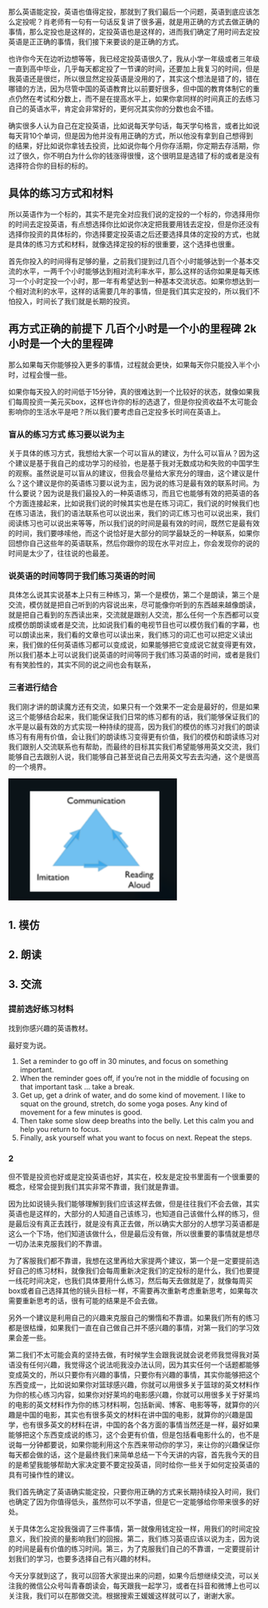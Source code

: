 那么英语能定投，英语也值得定投，那就到了我们最后一个问题，英语到底应该怎么定投呢？肖老师有一句有一句话反复讲了很多遍，就是用正确的方式去做正确的事情，那么定投也是这样的，定投英语也是这样的，进而我们确定了用时间去定投英语是正正确的事情，我们接下来要谈的是正确的方式。

也许你今天在边听边想等等，我已经定投英语很久了，我从小学一年级或者三年级一直到高中毕业，几乎每天都定投了一节课的时间，还要加上我复习的时间，但是我英语还是很烂，所以很显然定投英语是没用的了，其实这个想法是错了的，错在哪错的方法，因为尽管中国的英语教育比以前要好很多，但中国的教育体制它的重点仍然在考试和分数上，而不是在提高水平上，如果你拿同样的时间真正的去练习自己的英语水平，肯定会非常好的，更何况其实你的分数也会不错。

确实很多人认为自己在定投英语，比如说每天学句话，每天学句格言，或者比如说每天背10个单词，但是因为他并没有用正确的方式，所以他没有拿到自己想得到的结果，好比如说你拿钱去投资，比如说你每个月你存活期，你定期去存活期，你过了很久，你不明白为什么你的钱涨得很慢，这个很明显是选错了标的或者是没有选择符合你的目标的标的。

## 具体的练习方式和材料

所以英语作为一个标的，其实不是完全对应我们说的定投的一个标的，你选择用你的时间去定投英语，有点想选择你比如说你决定把我要用钱去定投，但是你还没有选择你投资的具体标的，你选择要定投英语之后还要选择具体的定投的方式，也就是具体的练习方式和材料，就像选择定投的标的很重要，这个选择也很重。

首先你投入的时间得有足够的量，之前我们提到过几百个小时能够达到一个基本交流的水平，一两千个小时能够达到相对流利率水平，那么这样的话你如果是每天练习一个小时定投一个小时，那一年有希望达到一种基本交流状态。如果你想达到一个相对流利的水平，这样的话需要几年的事情，但是我们其实定投的，所以我们不怕投入，时间长了我们就是长期的投资。

## 再方式正确的前提下 几百个小时是一个小的里程碑 2k小时是一个大的里程碑

那么如果每天你能够投入更多的事情，过程就会更快，如果每天你只能投入半个小时，过程会慢一些。

如果你每天投入的时间低于15分钟，真的很难达到一个比较好的状态，就像如果我们每周投资一美元买box，这样也许你的标的选退了，但是你投资收益不太可能会影响你的生活水平是吧？所以我们要考虑自己定投多长时间在英语上。

### 盲从的练习方式 练习要以说为主

关于具体的练习方式，我想给大家一个可以盲从的建议，为什么可以盲从？因为这个建议是基于我自己的成功学习的经验，也是基于我对无数成功和失败的中国学生的观察。虽然说是可以盲从的建议，但我会尽量给大家充分的理由，这个建议是什么？这个建议是你的英语练习要以说为主，因为说的练习是最有效的联系时间。为什么要说？因为说是我们最投入的一种英语练习，而且它也能够有效的把英语的各个方面连接起来，比如说我们说的时候其实也是在练习词汇，我们说的时候我们也在练习语法，我们的语法联系也可以说出来，我们的词汇练习也可以说出来，我们阅读练习也可以说出来等等，所以我们说的时间是最有效的时间，既然它是最有效的时间，我们要哆嗦他，而这个说恰好是大部分的同学最缺乏的一种联系，如果你回想你自己这些年的英语联系，然后你跟你的现在水平对应上，你会发现你的说的时间是太少了，往往说的也最差。

### 说英语的时间等同于我们练习英语的时间

具体怎么说其实说基本上只有三种练习，第一个是模仿，第二个是朗读，第三个是交流，模仿就是把自己听到的内容说出来，尽可能像你听到的东西越来越像朗读，就是把自己看到的东西读出来，交流就是跟别人交流，那么任何一个东西都可以变成模仿朗朗读或者是交流，比如说我们看的电视节目也可以模仿我们看的字幕，也可以朗读出来，我们看的文章也可以读出来，我们练习的词汇也可以把定义读出来，我们做的任何英语练习都可以变成说，如果能够把它变成说它就变得更有效，所以我们基本上可以说我们说英语的时间等同于我们练习英语的时间，或者是我们有有笑脸性的，其实不同的说之间也会有联系，



### 三者进行结合

我们刚才讲的朗读魔方还有交流，如果只有一个效果不一定会是最好的，但是如果这三个能够结合起来，我们能保证我们日常的练习都有的话，我们能够保证我们的水平是以最有效的方式实现一种持续的提高，因为我们的模仿的练习对我们的朗读练习有有用有价值，会让我们的朗读练习变得更有价值，我们的模仿和朗读练习对我们跟别人交流联系也有帮助，而最终的目标其实我们希望能够用英文交流，我们能够自己去跟别人说，我们能够自己甚至说自己去用英文写去去沟通，这个是很高的一个境界。



<img src="%E8%8B%B1%E8%AF%AD%E7%9B%B2%E4%BB%8E%E6%96%B9%E6%B3%95.assets/image-20220424204249170.png" alt="image-20220424204249170" style="zoom:80%;" />

## 1. 模仿

## 2. 朗读

## 3. 交流





### 提前选好练习材料

找到你感兴趣的英语教材。



最好变为说。







1. Set a reminder to go off in 30 minutes, and focus on something important.
2. When the reminder goes off, if you’re not in the middle of focusing on that important task … take a break.
3. Get up, get a drink of water, and do some kind of movement. I like to squat on the ground, stretch, do some yoga poses. Any kind of movement for a few minutes is good.
4. Then take some slow deep breaths into the belly. Let this calm you and help you return to focus.
5. Finally, ask yourself what you want to focus on next. Repeat the steps.





### 2

但不管是投资也好或是定投英语也好，其实在，校友是定投书里面有一个很重要的概念，经常会提到我们其实非常不靠谱，我们就是靠谱。

因为比如说镜头我们能够理解到我们应该这样去做，但是往往我们不会去做，其实英语也是这样的，大部分的人知道自己该练习，也知道自己该做什么样的练习，但是最后没有真正去践行，就是没有真正去做，所以确实大部分的人想学习英语都是这么一个下场，他们知道该做什么，但是最后没有做，所以很重要的事情就是想尽一切办法来克服我们的不靠谱。

为了客服我们都不靠谱，我想在这里再给大家提两个建议，第一个是一定要提前选好自己的练习材料，就像我们会每周重新决定我们的定投标的是什么，我们也要提一线花时间决定，也我们具体要用什么练习，然后每天去做就是了，就像每周买box或者自己选择其他的镜头目标一样，不需要再次重新考虑重新思考，如果每次需要重新思考的话，很有可能的结果是不会去做。

另外一个建议是利用自己的兴趣来克服自己的懒惰和不靠谱。如果我们所有的练习都是很枯燥，如果我们一直在自己做自己并不感兴趣的事情，对第一我们的学习效果会差一些。

第二我们不太可能会真的坚持去做，有时候学生会跟我说就会说老师我觉得我对英语没有任何兴趣，我觉得这个说法呃我没办法认同，因为其实任何一个话题都能够变成英文的，所以只要你有兴趣的事情，只要你有兴趣的事情，其实你能够把这个东西变成一，比如说如果你对篮球感兴趣，你就可以用很多关于篮球的英文材料作为你的核心练习内容，如果你对好莱坞的电影感兴趣，你就可以用很多关于好莱坞的电影的英文材料作为你的练习材料啊，包括新闻、博客、电影等等，就算你的兴趣是中国的电影，其实也有很多英文的材料在讲中国的电影，就算你的兴趣是国学，也有很多英文的材料在讲，中国的各个各方面的事情当然还是一样，最好如果能够把这个东西变成说的练习，这个会更有价值，但是包括看电影什么的，也不是说每一分钟都要说，如果你能利用这个东西来带动你的学习，来让你的兴趣保证你每天都会做的话，这个是最终我们来简单总结一下今天讲的内容，首先我今天的目的是希望我能够帮助大家决定要不要定投英语，同时给你一些关于如何定投英语的具有可操作性的建议。

我们首先确定了英语确实能定投，只要你用正确的方式来长期持续投入时间，我们也确定了因为你值得低头，虽然你可以不学语，但是它一定能够给你带来很多的好处。

关于具体怎么定投我强调了三件事情，第一就像用钱定投一样，用我们的时间定投意义，我们投资的量影响我们的回报。第二，我们练习英语应该以说为主，因为说的时间是最有价值的练习时间。第三，为了克服我们自己的不靠谱，一定要提前计划我们的学习，也要多选择自己有兴趣的材料。

今天分享就到这了，我可以回答大家提出来的问题，如果今后想继续交流，可以关注我的微信公众号叫青春朗读会，每天跟我一起学习，或者在抖音和微博上也可以关注我，我们可以在那做交流。根据搜索王媛媛这样就可以了，谢谢大家。
